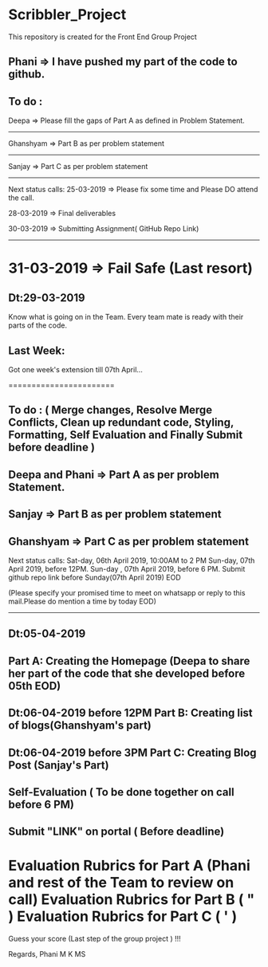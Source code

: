 # Scribbler_Project
This repository is created for the Front End Group Project 

Phani => I have pushed my part of the code to github.
-------------


To do :
----------------

Deepa => Please fill the gaps of Part A as defined in Problem Statement.

-----------

Ghanshyam => Part B as per problem statement

-------------

Sanjay => Part C as per problem statement

------------



Next status calls:
25-03-2019 => Please fix some time and Please DO attend the call.

28-03-2019 => Final deliverables

30-03-2019 => Submitting Assignment( GitHub Repo Link)

---------------




31-03-2019 => Fail Safe (Last resort)
=======
Dt:29-03-2019
--------------

Know what is going on in the Team. Every team mate is ready with their parts of the code.

Last Week:
----------------------------
Got one week's extension till 07th April...

=======================

To do : ( Merge changes, Resolve Merge Conflicts, Clean up redundant code, Styling, Formatting, Self Evaluation and Finally Submit before deadline )
---------------------------------------------------------------------
Deepa and Phani  => Part A as per problem Statement.
-----------
Sanjay => Part B as per problem statement
-------------
Ghanshyam => Part C as per problem statement
----------------
Next status calls:
Sat-day, 06th April 2019, 10:00AM to 2 PM 
Sun-day, 07th April 2019, before 12PM.
Sun-day , 07th April 2019, before 6 PM.
Submit github repo link before Sunday(07th April 2019) EOD

(Please specify your promised time to meet on whatsapp or reply to this mail.Please do mention a time by today EOD)

---------------------------------------------------------
Dt:05-04-2019
--------------
Part A: Creating the Homepage (Deepa to share her part of the code that she developed before 05th EOD)
----------------------------

Dt:06-04-2019 before 12PM
Part B: Creating list of blogs(Ghanshyam's part)
----------------------------------------------- 

Dt:06-04-2019 before 3PM
Part C: Creating Blog Post
(Sanjay's Part)
----------------------------------------------------------------------


Self-Evaluation ( To be done together on call before 6 PM)
-----------------------------------------------------------------------------------------

Submit "LINK" on portal ( Before deadline)
-------------------------------------------------------------------------------------------------------

Evaluation Rubrics for Part A (Phani and rest of the Team to review on call)
Evaluation Rubrics for Part B ( " )
Evaluation Rubrics for Part C ( ' )
================================================
Guess your score (Last step of the group project ) !!!



Regards,
Phani M K MS








